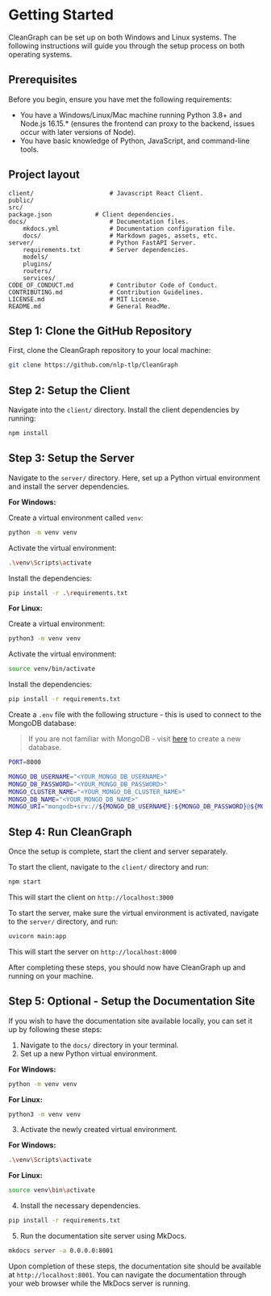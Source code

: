 # Getting Started

CleanGraph can be set up on both Windows and Linux systems. The following instructions will guide you through the setup process on both operating systems.

## Prerequisites

Before you begin, ensure you have met the following requirements:

- You have a Windows/Linux/Mac machine running Python 3.8+ and Node.js 16.15.\* (ensures the frontend can proxy to the backend, issues occur with later versions of Node).
- You have basic knowledge of Python, JavaScript, and command-line tools.

## Project layout

    client/                     # Javascript React Client.
    public/
    src/
    package.json            # Client dependencies.
    docs/                       # Documentation files.
        mkdocs.yml              # Documentation configuration file.
        docs/                   # Markdown pages, assets, etc.
    server/                     # Python FastAPI Server.
        requirements.txt        # Server dependencies.
        models/
        plugins/
        routers/
        services/
    CODE_OF_CONDUCT.md          # Contributor Code of Conduct.
    CONTRIBUTING.md             # Contribution Guidelines.
    LICENSE.md                  # MIT License.
    README.md                   # General ReadMe.

## Step 1: Clone the GitHub Repository

First, clone the CleanGraph repository to your local machine:

```bash
git clone https://github.com/nlp-tlp/CleanGraph
```

## Step 2: Setup the Client

Navigate into the `client/` directory. Install the client dependencies by running:

```bash
npm install
```

## Step 3: Setup the Server

Navigate to the `server/` directory. Here, set up a Python virtual environment and install the server dependencies.

**For Windows:**

Create a virtual environment called `venv`:

```bash
python -m venv venv
```

Activate the virtual environment:

```bash
.\venv\Scripts\activate
```

Install the dependencies:

```bash
pip install -r .\requirements.txt
```

**For Linux:**

Create a virtual environment:

```bash
python3 -m venv venv
```

Activate the virtual environment:

```bash
source venv/bin/activate
```

Install the dependencies:

```bash
pip install -r requirements.txt
```

Create a `.env` file with the following structure - this is used to connect to the MongoDB database:

> If you are not familiar with MongoDB - visit [here](https://www.mongodb.com/basics/create-database) to create a new database.

```bash
PORT=8000

MONGO_DB_USERNAME="<YOUR_MONGO_DB_USERNAME>"
MONGO_DB_PASSWORD="<YOUR_MONGO_DB_PASSWORD>"
MONGO_CLUSTER_NAME="<YOUR_MONGO_DB_CLUSTER_NAME>"
MONGO_DB_NAME="<YOUR_MONGO_DB_NAME>"
MONGO_URI="mongodb+srv://${MONGO_DB_USERNAME}:${MONGO_DB_PASSWORD}@${MONGO_CLUSTER_NAME}.0aum8fo.mongodb.net/${MONGO_DB_NAME}?retryWrites=true&w=majority"
```

## Step 4: Run CleanGraph

Once the setup is complete, start the client and server separately.

To start the client, navigate to the `client/` directory and run:

```bash
npm start
```

This will start the client on `http://localhost:3000`

To start the server, make sure the virtual environment is activated, navigate to the `server/` directory, and run:

```bash
uvicorn main:app
```

This will start the server on `http://localhost:8000`

After completing these steps, you should now have CleanGraph up and running on your machine.

## Step 5: Optional - Setup the Documentation Site

If you wish to have the documentation site available locally, you can set it up by following these steps:

1. Navigate to the `docs/` directory in your terminal.
2. Set up a new Python virtual environment.

**For Windows:**

```bash
python -m venv venv

```

**For Linux:**

```bash
python3 -m venv venv
```

3. Activate the newly created virtual environment.

**For Windows:**

```bash
.\venv\Scripts\activate
```

**For Linux:**

```bash
source venv\bin\activate
```

4. Install the necessary dependencies.

```bash
pip install -r requirements.txt
```

5. Run the documentation site server using MkDocs.

```bash
mkdocs server -a 0.0.0.0:8001
```

Upon completion of these steps, the documentation site should be available at `http://localhost:8001`. You can navigate the documentation through your web browser while the MkDocs server is running.
